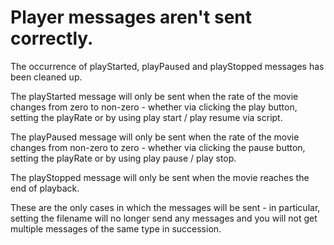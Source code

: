 # Player messages aren't sent correctly.
The occurrence of playStarted, playPaused and playStopped messages has been cleaned up.

The playStarted message will only be sent when the rate of the movie changes from zero to non-zero - whether via clicking the play button, setting the playRate or by using play start / play resume via script.

The playPaused message will only be sent when the rate of the movie changes from non-zero to zero - whether via clicking the pause button, setting the playRate or by using play pause / play stop.

The playStopped message will only be sent when the movie reaches the end of playback.

These are the only cases in which the messages will be sent - in particular, setting the filename will no longer send any messages and you will not get multiple messages of the same type in succession.

